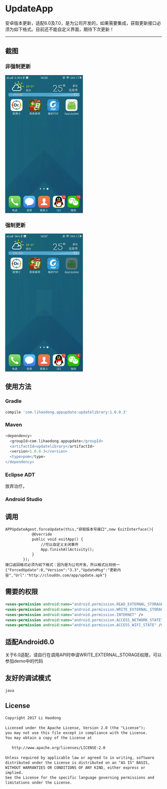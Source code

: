 # UpdateApp #

安卓版本更新，适配6.0及7.0，是为公司开发的，如果需要集成，获取更新接口必须为如下格式。目前还不能自定义界面，期待下次更新！

----
## 截图
### 非强制更新
![](https://github.com/lihaodong/AppUpdate/blob/master/images/image0.gif)
### 强制更新
![](https://github.com/lihaodong/AppUpdate/blob/master/images/image1.gif)
## 使用方法
### Gradle
```groovy
compile 'com.lihaodong.appupdate:updatelibrary:1.0.0.3'
```
### Maven
```groovy
<dependency>
  <groupId>com.lihaodong.appupdate</groupId>
  <artifactId>updatelibrary</artifactId>
  <version>1.0.0.3</version>
  <type>pom</type>
</dependency>
```
### Eclipse ADT

放弃治疗。

### Android Studio

## 调用

```
APPUpdateAgent.forceUpdate(this,"获取版本号接口",new ExitInterface(){
            @Override
            public void exitApp() {
                //可以自定义关闭事件
                App.finishAllActivity();
            }
        });
接口返回格式必须为如下格式：因为是为公司开发，所以格式比较统一
{"ForcedUpdate":0,"Version":"3.3","UpdateMsg":"更新内容","Url":"http://clouddn.com/app/update.apk"}
```
## 需要的权限
```xml
<uses-permission android:name="android.permission.READ_EXTERNAL_STORAGE" />
<uses-permission android:name="android.permission.WRITE_EXTERNAL_STORAGE" />
<uses-permission android:name="android.permission.INTERNET" />
<uses-permission android:name="android.permission.ACCESS_NETWORK_STATE" />
<uses-permission android:name="android.permission.ACCESS_WIFI_STATE" />
```
## 适配Android6.0

关于6.0适配，请自行在调用API时申请WRITE_EXTERNAL_STORAGE权限，可以参加demo中的代码
## 友好的调试模式

```
java
```
## License
```text
Copyright 2017 Li Haodong

Licensed under the Apache License, Version 2.0 (the "License");
you may not use this file except in compliance with the License.
You may obtain a copy of the License at

   http://www.apache.org/licenses/LICENSE-2.0

Unless required by applicable law or agreed to in writing, software
distributed under the License is distributed on an "AS IS" BASIS,
WITHOUT WARRANTIES OR CONDITIONS OF ANY KIND, either express or implied.
See the License for the specific language governing permissions and
limitations under the License.
```


